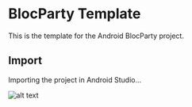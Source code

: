 BlocParty Template
================

This is the template for the Android BlocParty project.

## Import

Importing the project in Android Studio…

![alt text](https://bloc-global-assets.s3.amazonaws.com/images-android/android-studio-gifs/import-project.gif "Gif Demonstration Of Project Import")